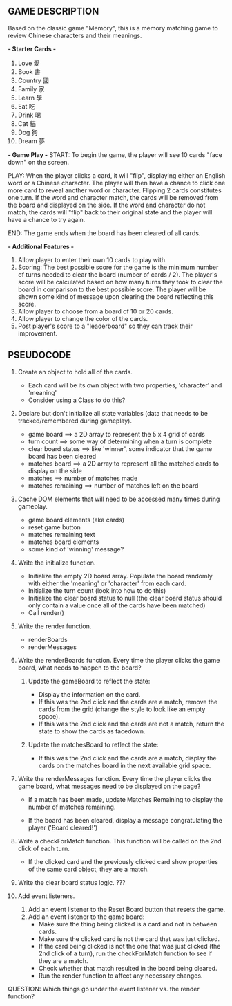 ## GAME DESCRIPTION
Based on the classic game "Memory", this is a memory matching game to review Chinese characters and their meanings. 

**- Starter Cards -**
1. Love 愛
2. Book 書
3. Country 國
4. Family 家
5. Learn 學
6. Eat 吃
7. Drink 喝
8. Cat 貓
9. Dog 狗
10. Dream 夢 

**- Game Play -**
START: To begin the game, the player will see 10 cards "face down" on the screen. 

PLAY: When the player clicks a card, it will "flip", displaying either an English word or a Chinese character. The player will then have a chance to click one more card to reveal another word or character. Flipping 2 cards constitutes one turn. If the word and character match, the cards will be removed from the board and displayed on the side. If the word and character do not match, the cards will "flip" back to their original state and the player will have a chance to try again. 

END: The game ends when the board has been cleared of all cards.

**- Additional Features -**
1. Allow player to enter their own 10 cards to play with.
2. Scoring: The best possible score for the game is the minimum number of turns needed to clear the board (number of cards / 2). The player's score will be calculated based on how many turns they took to clear the board in comparison to the best possible score. The player will be shown some kind of message upon clearing the board reflecting this score.
3. Allow player to choose from a board of 10 or 20 cards.
4. Allow player to change the color of the cards.
5. Post player's score to a "leaderboard" so they can track their improvement.

## PSEUDOCODE

1. Create an object to hold all of the cards.
    - Each card will be its own object with two properties, 'character' and 'meaning'
    - Consider using a Class to do this?

2. Declare but don't initialize all state variables (data that needs to be tracked/remembered during gameplay).
    - game board ==> a 2D array to represent the 5 x 4 grid of cards
    - turn count ==> some way of determining when a turn is complete
    - clear board status ==> like 'winner', some indicator that the game board has been cleared
    - matches board ==> a 2D array to represent all the matched cards to display on the side
    - matches ==> number of matches made
    - matches remaining ==> number of matches left on the board

3. Cache DOM elements that will need to be accessed many times during gameplay.
    - game board elements (aka cards)
    - reset game button
    - matches remaining text
    - matches board elements
    - some kind of 'winning' message?

4. Write the initialize function.
    - Initialize the empty 2D board array. Populate the board randomly with either the 'meaning' or 'character' from each card.
    - Initialize the turn count (look into how to do this)
    - Initialize the clear board status to null (the clear board status should only contain a value once all of the cards have been matched)
    - Call render()

5. Write the render function.
    - renderBoards
    - renderMessages

6. Write the renderBoards function. 
    Every time the player clicks the game board, what needs to happen to the board?

    1. Update the gameBoard to reflect the state:
        - Display the information on the card.
        - If this was the 2nd click and the cards are a match, remove the cards from the grid (change the style to look like an empty space).
        - If this was the 2nd click and the cards are not a match, return the state to show the cards as facedown.

    2. Update the matchesBoard to reflect the state:
        - If this was the 2nd click and the cards are a match, display the cards on the matches board in the next available grid space.

7. Write the renderMessages function. 
    Every time the player clicks the game board, what messages need to be displayed on the page?
    
    - If a match has been made, update Matches Remaining to display the number of matches remaining.

    - If the board has been cleared, display a message congratulating the player ('Board cleared!')

8. Write a checkForMatch function.
    This function will be called on the 2nd click of each turn. 

    - If the clicked card and the previously clicked card show properties of the same card object, they are a match.

9. Write the clear board status logic.
    ???

10. Add event listeners.
    1. Add an event listener to the Reset Board button that resets the game.
    2. Add an event listener to the game board:
        - Make sure the thing being clicked is a card and not in between cards.
        - Make sure the clicked card is not the card that was just clicked.
        - If the card being clicked is not the one that was just clicked (the 2nd click of a turn), run the checkForMatch function to see if they are a match.
        - Check whether that match resulted in the board being cleared.
        - Run the render function to affect any necessary changes.

QUESTION: Which things go under the event listener vs. the render function?